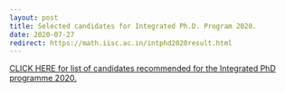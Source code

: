 ```yaml
---
layout: post
title: Selected candidates for Integrated Ph.D. Program 2020.
date: 2020-07-27
redirect: https://math.iisc.ac.in/intphd2020result.html
---
```


[CLICK HERE for list of candidates recommended for the Integrated PhD programme 2020.](https://math.iisc.ac.in/intphd2020result.html)
